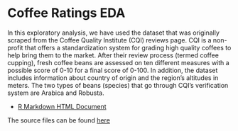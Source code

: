 # Coffee Ratings EDA

In this exploratory analysis, we have used the dataset that was originally scraped from the Coffee Quality Institute (CQI) reviews page.
CQI is a non-profit that offers a standardization system for grading high quality coffees to help bring them to the market.
After their review process (termed coffee cupping), fresh coffee beans are assessed on ten different measures with a possible score of 0-10 for a final score of 0-100. In addition, the dataset includes information about country of origin and the region’s altitudes in meters.  The two types of beans (species) that go through CQI’s verification system are Arabica and Robusta.

- [R Markdown HTML Document](./Coffee-Ratings-Final.html)

The source files can be found [here](http://Misk-DSI.github.io/coffee-ratings-eda/)
